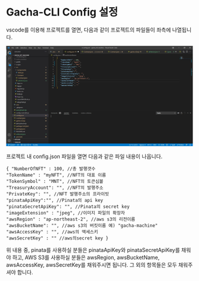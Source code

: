 # Gacha-CLI Config 설정

vscode를 이용해 프로젝트를 열면, 다음과 같이 프로젝트의 파일들이 좌측에 나열됩니다.

![](../.gitbook/assets/vs1.JPG)

프로젝트 내 config.json 파일을 열면 다음과 같은 파일 내용이 나옵니다.

```
{ "NumberOfNFT" : 100, //총 발행갯수  
"TokenName" : "myNFT", //NFT의 대표 이름
"TokenSymbol" : "MNT", //NFT의 토큰심볼  
"TreasuryAccount": "", //NFT의 발행주소
"PrivateKey": "", //NFT 발행주소의 프라이빗  
"pinataApiKey":"", //Pinata의 api key 
"pinataSecretApiKey": "", //Pinata의 secret key 
"imageExtension" : "jpeg", //이미지 파일의 확장자 
"awsRegion" : "ap-northeast-2", //aws s3의 리전이름 
"awsBucketName": "", //aws s3의 버킷이름 예) "gacha-machine"
"awsAccessKey" : "", //aws의 액세스키  
"awsSecretKey" : "" //aws의secret key }
```

위 내용 중, pinata를 사용하실 분들은 pinataApiKey와 pinataSecretApiKey를 채워야 하고, AWS S3를 사용하실 분들은 awsRegion, awsBucketName, awsAccessKey, awsSecretKey를 채워주시면 됩니다. 그 외의 항목들은 모두 채워주셔야 합니다.
